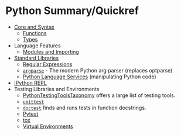 Python Summary/Quickref
=======================

* [Core and Syntax](language.md)
  * [Functions](functions.md)
  * [Types](types.md)
* Language Features
  * [Modules and Importing](import.md)
* [Standard Libraries](stdlib.md)
  * [Regular Expressions](regexp.md)
  * [`argparse`](https://docs.python.org/3/library/argparse.html) -
    The modern Python arg parser (replaces optparse)
  * [Python Language Services](ast.md) (manipulating Python code)
* [IPython REPL](ipython.md)
* Testing Libraries and Environments
  * [PythonTestingToolsTaxonomy][PTTT] offers a large list of testing tools.
  * [`unittest`](test/unittest.md)
  * [`doctest`] finds and runs tests in function docstrings.
  * [Pytest](test/pytest.md)
  * [tox](test/tox.md)
  * [Virtual Environments](test/virtualenv.md)



[PTTT]: https://wiki.python.org/moin/PythonTestingToolsTaxonomy
[`doctest`]: https://docs.python.org/3/library/doctest.html
